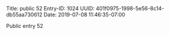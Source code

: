 Title: public 52
Entry-ID: 1024
UUID: 401f0975-1998-5e56-8c14-db55aa730612
Date: 2019-07-08 11:46:35-07:00

Public entry 52
